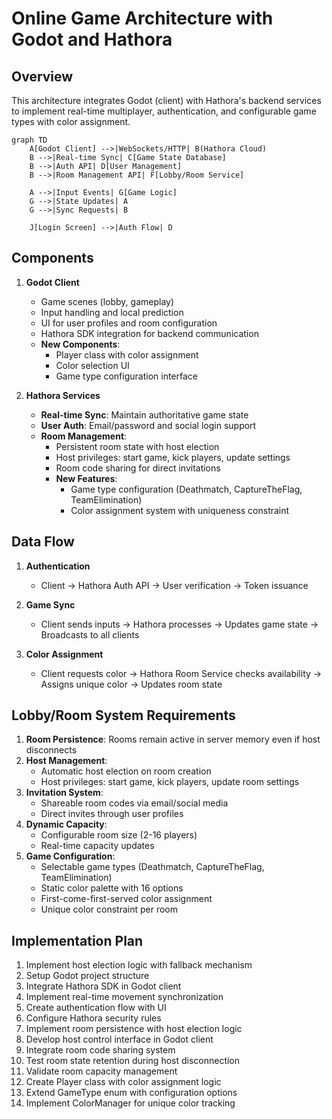 # Online Game Architecture with Godot and Hathora

## Overview
This architecture integrates Godot (client) with Hathora's backend services to implement real-time multiplayer, authentication, and configurable game types with color assignment.

```mermaid
graph TD
	A[Godot Client] -->|WebSockets/HTTP| B(Hathora Cloud)
	B -->|Real-time Sync| C[Game State Database]
	B -->|Auth API| D[User Management]
	B -->|Room Management API| F[Lobby/Room Service]
	
	A -->|Input Events| G[Game Logic]
	G -->|State Updates| A
	G -->|Sync Requests| B
	
	J[Login Screen] -->|Auth Flow| D
```

## Components

1. **Godot Client**
   - Game scenes (lobby, gameplay)
   - Input handling and local prediction
   - UI for user profiles and room configuration
   - Hathora SDK integration for backend communication
   - **New Components**:
	 - Player class with color assignment
	 - Color selection UI
	 - Game type configuration interface

2. **Hathora Services**
   - **Real-time Sync**: Maintain authoritative game state
   - **User Auth**: Email/password and social login support
   - **Room Management**:
	 - Persistent room state with host election
	 - Host privileges: start game, kick players, update settings
	 - Room code sharing for direct invitations
	 - **New Features**:
	   - Game type configuration (Deathmatch, CaptureTheFlag, TeamElimination)
	   - Color assignment system with uniqueness constraint

## Data Flow

1. **Authentication**
   - Client → Hathora Auth API → User verification → Token issuance

2. **Game Sync**
   - Client sends inputs → Hathora processes → Updates game state → Broadcasts to all clients

3. **Color Assignment**
   - Client requests color → Hathora Room Service checks availability → Assigns unique color → Updates room state

## Lobby/Room System Requirements

1. **Room Persistence**: Rooms remain active in server memory even if host disconnects
2. **Host Management**:
   - Automatic host election on room creation
   - Host privileges: start game, kick players, update room settings
3. **Invitation System**:
   - Shareable room codes via email/social media
   - Direct invites through user profiles
4. **Dynamic Capacity**:
   - Configurable room size (2-16 players)
   - Real-time capacity updates
5. **Game Configuration**:
   - Selectable game types (Deathmatch, CaptureTheFlag, TeamElimination)
   - Static color palette with 16 options
   - First-come-first-served color assignment
   - Unique color constraint per room

## Implementation Plan

1. Implement host election logic with fallback mechanism
2. Setup Godot project structure
3. Integrate Hathora SDK in Godot client
4. Implement real-time movement synchronization
5. Create authentication flow with UI
6. Configure Hathora security rules
7. Implement room persistence with host election logic
8. Develop host control interface in Godot client
9. Integrate room code sharing system
10. Test room state retention during host disconnection
11. Validate room capacity management
12. Create Player class with color assignment logic
13. Extend GameType enum with configuration options
14. Implement ColorManager for unique color tracking